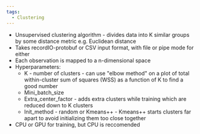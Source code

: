 ```yaml
---
tags:
  - Clustering
---
```

- Unsupervised clustering algorithm - divides data into K similar groups by some distance metric e.g. Euclidean distance
- Takes recordIO-protobuf or CSV input format, with file or pipe mode for either
- Each observation is mapped to a n-dimensional space
- Hyperparameters:
	- K - number of clusters - can use "elbow method" on a plot of total within-cluster sum of squares (WSS) as a function of K to find a good number
	- Mini_batch_size
	- Extra_center_factor - adds extra clusters while training which are reduced down to K clusters
	- Init_method - random or Kmeans++ - Kmeans++ starts clusters far apart to avoid initializing them too close together
- CPU or GPU for training, but CPU is reccomended